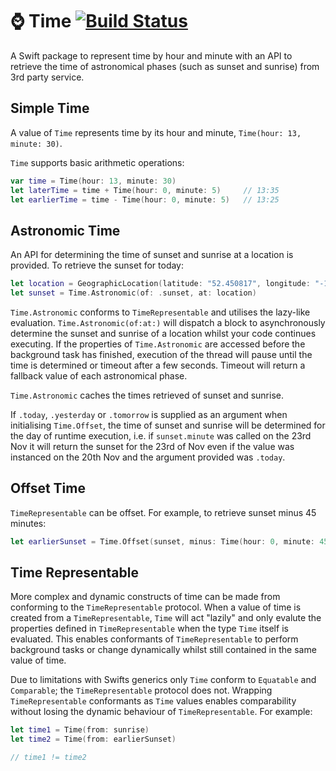 # ⌚️ Time [![Build Status](https://travis-ci.org/OhItsShaun/Time.svg?branch=master)](https://travis-ci.org/OhItsShaun/Time)

A Swift package to represent time by hour and minute with an API to retrieve the time of astronomical phases (such as sunset and sunrise) from 3rd party service. 

## Simple Time  
A value of `Time` represents time by its hour and minute, `Time(hour: 13, minute: 30)`.

`Time` supports basic arithmetic operations:

````Swift 
var time = Time(hour: 13, minute: 30)
let laterTime = time + Time(hour: 0, minute: 5) 	// 13:35
let earlierTime = time - Time(hour: 0, minute: 5) 	// 13:25
````

## Astronomic Time
An API for determining the time of sunset and sunrise at a location is provided. To retrieve the sunset for today:

````Swift
let location = GeographicLocation(latitude: "52.450817", longitude: "-1.930513") // provide your own location
let sunset = Time.Astronomic(of: .sunset, at: location)
````

`Time.Astronomic` conforms to `TimeRepresentable` and utilises the lazy-like evaluation. `Time.Astronomic(of:at:)` will dispatch a block to asynchronously determine the sunset and sunrise of a location whilst your code continues executing. If the properties of `Time.Astronomic` are accessed before the background task has finished, execution of the thread will pause until the time is determined or timeout after a few seconds. Timeout will return a fallback value of each astronomical phase. 

`Time.Astronomic` caches the times retrieved of sunset and sunrise.

If `.today`, `.yesterday` or `.tomorrow` is supplied as an argument when initialising `Time.Offset`, the time of sunset and sunrise will be determined for the day of runtime execution, i.e. if `sunset.minute` was called on the 23rd Nov it will return the sunset for the 23rd of Nov even if the value was instanced on the 20th Nov and the argument provided was `.today`.


## Offset Time 
`TimeRepresentable` can be offset. For example, to retrieve sunset minus 45 minutes:

````Swift 
let earlierSunset = Time.Offset(sunset, minus: Time(hour: 0, minute: 45))
````

## Time Representable
More complex and dynamic constructs of time can be made from conforming to the `TimeRepresentable` protocol. When a value of time is created from a `TimeRepresentable`, `Time` will act "lazily" and only evalute the properties defined in `TimeRepresentable` when the type `Time` itself is evaluated. This enables conformants of `TimeRepresentable` to perform background tasks or change dynamically whilst still contained in the same value of time.

Due to limitations with Swifts generics only `Time` conform to `Equatable` and `Comparable`; the `TimeRepresentable` protocol does not. Wrapping `TimeRepresentable` conformants as `Time` values enables comparability without losing the dynamic behaviour of `TimeRepresentable`. For example:

````Swift 
let time1 = Time(from: sunrise)
let time2 = Time(from: earlierSunset)

// time1 != time2
````
